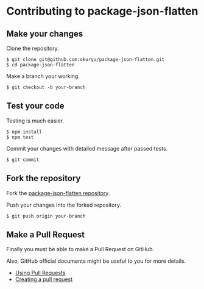 # Contributing to package-json-flatten

## Make your changes

Clone the repository.

```
$ git clone git@github.com:okuryu/package-json-flatten.git
$ cd package-json-flatten
```

Make a branch your working.

```
$ git checkout -b your-branch
```

## Test your code

Testing is much easier.

```
$ npm install
$ npm test
```

Commit your changes with detailed message after passed tests.

```
$ git commit
```

## Fork the repository

Fork the [package-json-flatten repository](https://github.com/okuryu/package-json-flatten).

Push your changes into the forked repository.

```
$ git push origin your-branch
```

## Make a Pull Request

Finally you must be able to make a Pull Request on GitHub.

Also, GitHub official documents might be useful to you for more details.

* [Using Pull Requests](https://help.github.com/articles/using-pull-requests)
* [Creating a pull request](https://help.github.com/articles/creating-a-pull-request)
